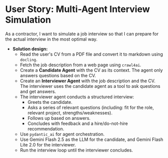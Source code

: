 
# User Story: Multi-Agent Interview Simulation

As a contractor, I want to simulate a job interview so that I can prepare for the actual interview in the most optimal way.

* **Solution design:**  
  * Read the user's CV from a PDF file and convert it to markdown using `docling`.
  * Fetch the job description from a web page using `crawl4ai`.
  * Create a **Candidate Agent** with the CV as its context. The agent only answers questions based on the CV.
  * Create an **Interviewer Agent** with the job description and the CV. The interviewer uses the candidate agent as a tool to ask questions and get answers.
  * The interviewer agent conducts a structured interview:
    * Greets the candidate.
    * Asks a series of relevant questions (including: fit for the role, relevant project, strengths/weaknesses).
    * Follows up based on answers.
    * Concludes with feedback and a hire/do-not-hire recommendation.
  * Use `pydantic_ai` for agent orchestration.
  * Use Gemini Flash 2.5 as the LLM for the candidate, and Gemini Flash Lite 2.0 for the interviewer.
  * Run the interview loop until the interviewer concludes.
